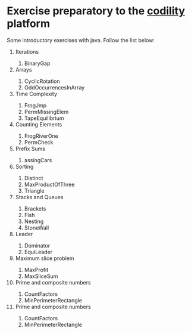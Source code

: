 <html>

<body>
    <h1>Exercise preparatory to the 
    <a href="https://www.codility.com/" target="_blank">codility</a> platform</h1>

<p>Some introductory exercises with java.
Follow the list below:</p>

<ol>
    <li>Iterations</li>
    <ol>
        <li>BinaryGap</li>
    </ol>
    <li>Arrays</li>
    <ol>
       <li>CyclicRotation</li>
       <li>OddOccurrencesInArray</li>
    </ol>
    <li>Time Complexity</li>
    <ol>
        <li>FrogJmp</li>
        <li>PermMissingElem</li>        
        <li>TapeEquilibrium</li>
    </ol>
    <li>Counting Elements</li>
    <ol>
        <li>FrogRiverOne</li>
        <li>PermCheck</li>
    </ol>
    <li>Prefix Sums</li>
    <ol>
       <li>assingCars</li>    
    </ol>
    <li>Sorting</li>
    <ol>
       <li>Distinct</li>        
       <li>MaxProductOfThree</li>
       <li>Triangle</li>
    </ol>
    <li>Stacks and Queues</li>
    <ol>
       <li>Brackets</li>        
       <li>Fish</li>
       <li>Nesting</li>
       <li>StoneWall</li>
    </ol>
    <li>Leader</li>
    <ol>
       <li>Dominator</li>        
       <li>EquiLeader</li>       
    </ol>
    <li>Maximum slice problem</li>
    <ol>
       <li>MaxProfit</li>        
       <li>MaxSliceSum</li>       
    </ol>
    <li>Prime and composite numbers</li>
    <ol>
       <li>CountFactors</li>        
       <li>MinPerimeterRectangle</li>       
    </ol>
    <li>Prime and composite numbers</li>
    <ol>
       <li>CountFactors</li>        
       <li>MinPerimeterRectangle</li>       
    </ol>
</ol>
</body>
</html>
